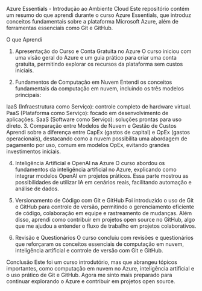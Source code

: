 Azure Essentials - Introdução ao Ambiente Cloud
Este repositório contém um resumo do que aprendi durante o curso Azure Essentials, que introduz conceitos fundamentais sobre a plataforma Microsoft Azure, além de ferramentas essenciais como Git e GitHub.

O que Aprendi
1. Apresentação do Curso e Conta Gratuita no Azure
O curso iniciou com uma visão geral do Azure e um guia prático para criar uma conta gratuita, permitindo explorar os recursos da plataforma sem custos iniciais.

2. Fundamentos de Computação em Nuvem
Entendi os conceitos fundamentais da computação em nuvem, incluindo os três modelos principais:

IaaS (Infraestrutura como Serviço): controle completo de hardware virtual.
PaaS (Plataforma como Serviço): focado em desenvolvimento de aplicações.
SaaS (Software como Serviço): soluções prontas para uso direto.
3. Comparação entre Modelos de Nuvem e Gestão de Custos
Aprendi sobre a diferença entre CapEx (gastos de capital) e OpEx (gastos operacionais), destacando como a nuvem possibilita uma abordagem de pagamento por uso, comum em modelos OpEx, evitando grandes investimentos iniciais.

4. Inteligência Artificial e OpenAI na Azure
O curso abordou os fundamentos da inteligência artificial no Azure, explicando como integrar modelos OpenAI em projetos práticos. Essa parte mostrou as possibilidades de utilizar IA em cenários reais, facilitando automação e análise de dados.

5. Versionamento de Código com Git e GitHub
Foi introduzido o uso de Git e GitHub para controle de versão, permitindo o gerenciamento eficiente de código, colaboração em equipe e rastreamento de mudanças. Além disso, aprendi como contribuir em projetos open source no GitHub, algo que me ajudou a entender o fluxo de trabalho em projetos colaborativos.

6. Revisão e Questionários
O curso concluiu com revisões e questionários que reforçaram os conceitos essenciais de computação em nuvem, inteligência artificial e controle de versão com Git e GitHub.

Conclusão
Este foi um curso introdutório, mas que abrangeu tópicos importantes, como computação em nuvem no Azure, inteligência artificial e o uso prático de Git e GitHub. Agora me sinto mais preparado para continuar explorando o Azure e contribuir em projetos open source.
